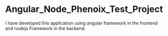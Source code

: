 # Angular_Node_Phenoix_Test_Project
I have developed this application using angular framework in the frontend and nodejs Framework in the backend.
